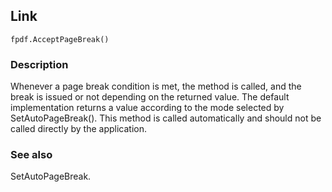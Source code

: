 ## Link ##

```
fpdf.AcceptPageBreak()
```

### Description ###

Whenever a page break condition is met, the method is called, and the break is issued or not depending on the returned value. The default implementation returns a value according to the mode selected by SetAutoPageBreak(). 
This method is called automatically and should not be called directly by the application.

### See also ###

SetAutoPageBreak.
